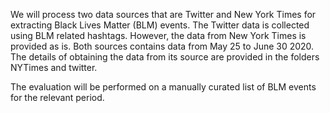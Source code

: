 We will process two data sources that are Twitter and New York Times for extracting Black Lives Matter (BLM) events. The Twitter data is collected using BLM  related hashtags. However, the data from New York Times is provided as is. Both sources contains data from May 25 to June 30 2020. The details of obtaining the data from its source are provided in the folders NYTimes and twitter.

The evaluation will be performed on a manually curated list of BLM events for the relevant period.
